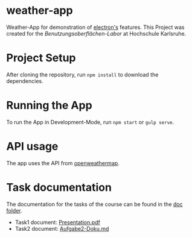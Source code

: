# weather-app
Weather-App for demonstration of [electron's](https://github.com/electron/electron) features. This Project was 
created for the _Benutzungsoberflächen-Labor_ at Hochschule Karlsruhe.

# Project Setup
After cloning the repository, run `npm install` to download the dependencies.

# Running the App
To run the App in Development-Mode, run `npm start` or `gulp serve`.

# API usage
The app uses the API from [openweathermap](https://openweathermap.org/api).

# Task documentation
The documentation for the tasks of the course can be found in the [doc folder](https://github.com/0xC0DEBA5E/weather-app/tree/master/doc).
- Task1 document: [Presentation.pdf](https://github.com/0xC0DEBA5E/weather-app/tree/master/doc/task1/Presentation.pdf)
- Task2 document: [Aufgabe2-Doku.md](https://github.com/0xC0DEBA5E/weather-app/tree/master/doc/task2/Aufgabe2-Doku.md)